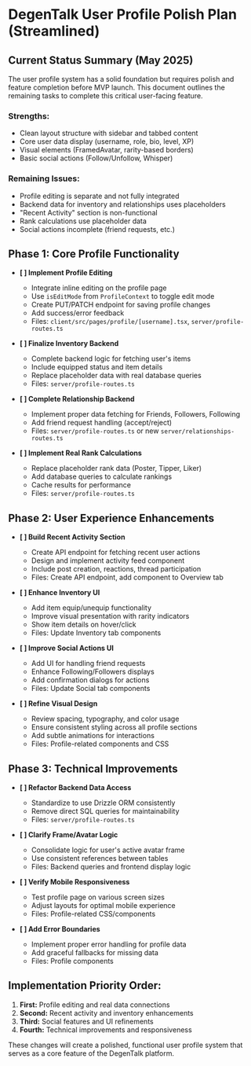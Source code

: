 # DegenTalk User Profile Polish Plan (Streamlined)

## Current Status Summary (May 2025)

The user profile system has a solid foundation but requires polish and feature completion before MVP launch. This document outlines the remaining tasks to complete this critical user-facing feature.

### Strengths:
- Clean layout structure with sidebar and tabbed content
- Core user data display (username, role, bio, level, XP)
- Visual elements (FramedAvatar, rarity-based borders)
- Basic social actions (Follow/Unfollow, Whisper)

### Remaining Issues:
- Profile editing is separate and not fully integrated
- Backend data for inventory and relationships uses placeholders
- "Recent Activity" section is non-functional
- Rank calculations use placeholder data
- Social actions incomplete (friend requests, etc.)

## Phase 1: Core Profile Functionality

- **[ ] Implement Profile Editing**
  - Integrate inline editing on the profile page
  - Use `isEditMode` from `ProfileContext` to toggle edit mode
  - Create PUT/PATCH endpoint for saving profile changes
  - Add success/error feedback
  - Files: `client/src/pages/profile/[username].tsx`, `server/profile-routes.ts`

- **[ ] Finalize Inventory Backend**
  - Complete backend logic for fetching user's items
  - Include equipped status and item details
  - Replace placeholder data with real database queries
  - Files: `server/profile-routes.ts`

- **[ ] Complete Relationship Backend**
  - Implement proper data fetching for Friends, Followers, Following
  - Add friend request handling (accept/reject)
  - Files: `server/profile-routes.ts` or new `server/relationships-routes.ts`

- **[ ] Implement Real Rank Calculations**
  - Replace placeholder rank data (Poster, Tipper, Liker)
  - Add database queries to calculate rankings
  - Cache results for performance
  - Files: `server/profile-routes.ts`

## Phase 2: User Experience Enhancements

- **[ ] Build Recent Activity Section**
  - Create API endpoint for fetching recent user actions
  - Design and implement activity feed component
  - Include post creation, reactions, thread participation
  - Files: Create API endpoint, add component to Overview tab

- **[ ] Enhance Inventory UI**
  - Add item equip/unequip functionality
  - Improve visual presentation with rarity indicators
  - Show item details on hover/click
  - Files: Update Inventory tab components

- **[ ] Improve Social Actions UI**
  - Add UI for handling friend requests
  - Enhance Following/Followers displays
  - Add confirmation dialogs for actions
  - Files: Update Social tab components

- **[ ] Refine Visual Design**
  - Review spacing, typography, and color usage
  - Ensure consistent styling across all profile sections
  - Add subtle animations for interactions
  - Files: Profile-related components and CSS

## Phase 3: Technical Improvements

- **[ ] Refactor Backend Data Access**
  - Standardize to use Drizzle ORM consistently
  - Remove direct SQL queries for maintainability
  - Files: `server/profile-routes.ts`

- **[ ] Clarify Frame/Avatar Logic**
  - Consolidate logic for user's active avatar frame
  - Use consistent references between tables
  - Files: Backend queries and frontend display logic

- **[ ] Verify Mobile Responsiveness**
  - Test profile page on various screen sizes
  - Adjust layouts for optimal mobile experience
  - Files: Profile-related CSS/components

- **[ ] Add Error Boundaries**
  - Implement proper error handling for profile data
  - Add graceful fallbacks for missing data
  - Files: Profile components

## Implementation Priority Order:

1. **First:** Profile editing and real data connections
2. **Second:** Recent activity and inventory enhancements
3. **Third:** Social features and UI refinements
4. **Fourth:** Technical improvements and responsiveness

These changes will create a polished, functional user profile system that serves as a core feature of the DegenTalk platform.
